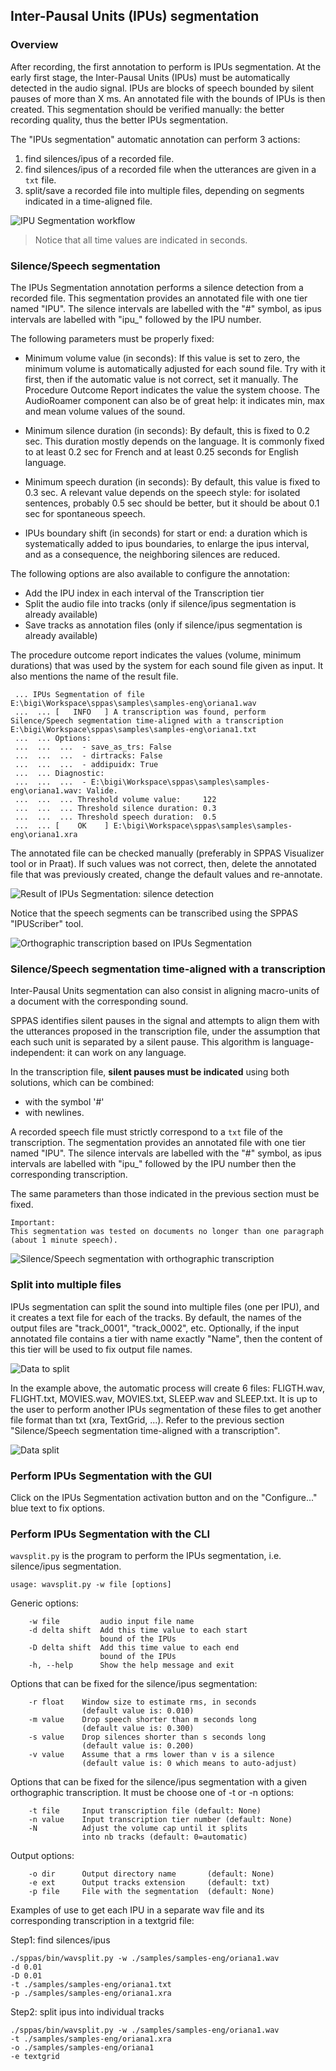 ## Inter-Pausal Units (IPUs) segmentation

### Overview

After recording, the first annotation to perform is IPUs segmentation. 
At the early first stage, the Inter-Pausal Units (IPUs) must be automatically
detected in the audio signal. IPUs are blocks of speech bounded by silent 
pauses of more than X ms. An annotated file with the bounds of IPUs is then
created. This segmentation should be verified manually: the better recording
quality, thus the better IPUs segmentation.

The "IPUs segmentation" automatic annotation can perform 3 actions:

1. find silences/ipus of a recorded file.
2. find silences/ipus of a recorded file when the utterances are given in a `txt` file.
3. split/save a recorded file into multiple files, depending on segments
   indicated in a time-aligned file.

![IPU Segmentation workflow](./etc/figures/segmworkflow.bmp)

>Notice that all time values are indicated in seconds.

### Silence/Speech segmentation

The IPUs Segmentation annotation performs a silence detection from a
recorded file. This segmentation provides an annotated file with one tier
named "IPU". The silence intervals are labelled with the "#" symbol,
as ipus intervals are labelled with "ipu_" followed by the IPU number.

The following parameters must be properly fixed:

* Minimum volume value (in seconds):
If this value is set to zero, the minimum volume is automatically adjusted
for each sound file. Try with it first, then if the automatic value is not
correct, set it manually. The Procedure Outcome Report indicates the value
the system choose. The AudioRoamer component can also be of great help: it
indicates min, max and mean volume values of the sound.

* Minimum silence duration (in seconds):
By default, this is fixed to 0.2 sec. This duration mostly depends on the
language. It is commonly fixed to at least 0.2 sec for French and at least 
0.25 seconds for English language.

* Minimum speech duration (in seconds):
By default, this value is fixed to 0.3 sec. A relevant value depends on the 
speech style: for isolated sentences, probably 0.5 sec should be better,
but it should be about 0.1 sec for spontaneous speech.

* IPUs boundary shift (in seconds) for start or end: a duration which is 
systematically added to ipus boundaries, to enlarge the ipus interval,
and as a consequence, the neighboring silences are reduced.

The following options are also available to configure the annotation:
* Add the IPU index in each interval of the Transcription tier
* Split the audio file into tracks (only if silence/ipus segmentation is already available)
* Save tracks as annotation files  (only if silence/ipus segmentation is already available)

The procedure outcome report indicates the values (volume, minimum durations)
that was used by the system for each sound file given as input. It also mentions
the name of the result file.

~~~~~~~~~~~~~~~~~~~~~~~~~~~~~~~~~~~~~~~~~~~~~~
 ... IPUs Segmentation of file E:\bigi\Workspace\sppas\samples\samples-eng\oriana1.wav
 ...  ... [   INFO   ] A transcription was found, perform Silence/Speech segmentation time-aligned with a transcription E:\bigi\Workspace\sppas\samples\samples-eng\oriana1.txt
 ...  ... Options: 
 ...  ...  ...  - save_as_trs: False
 ...  ...  ...  - dirtracks: False
 ...  ...  ...  - addipuidx: True
 ...  ... Diagnostic: 
 ...  ...  ...  - E:\bigi\Workspace\sppas\samples\samples-eng\oriana1.wav: Valide. 
 ...  ...  ... Threshold volume value:     122
 ...  ...  ... Threshold silence duration: 0.3
 ...  ...  ... Threshold speech duration:  0.5
 ...  ... [    OK    ] E:\bigi\Workspace\sppas\samples\samples-eng\oriana1.xra
~~~~~~~~~~~~~~~~~~~~~~~~~~~~~~~~~~~~~~~~~~~~~~

The annotated file can be checked manually (preferably in SPPAS Visualizer tool or
in Praat). If such values was not correct, then, delete the annotated file that was
previously created, change the default values and re-annotate.

![Result of IPUs Segmentation: silence detection](./etc/screenshots/ipu-seg-result1.png)

Notice that the speech segments can be transcribed using the SPPAS "IPUScriber" tool.

![Orthographic transcription based on IPUs Segmentation](./etc/screenshots/IPUscribe-2.png)


### Silence/Speech segmentation time-aligned with a transcription

Inter-Pausal Units segmentation can also consist in aligning macro-units of a
document with the corresponding sound.

SPPAS identifies silent pauses in the signal and attempts to align them with
the utterances proposed in the transcription file, under the assumption
that each such unit is separated by a silent pause.
This algorithm is language-independent: it can work on any language.

In the transcription file, **silent pauses must be indicated** using both
solutions, which can be combined:

* with the symbol '#'
* with newlines.

A recorded speech file must strictly correspond to a `txt` file of the transcription.
The segmentation provides an annotated file with one tier named "IPU".
The silence intervals are labelled with the "#" symbol,
as ipus intervals are labelled with "ipu_" followed by the IPU number
then the corresponding transcription.

The same parameters than those indicated in the previous section must be fixed.

    Important:
    This segmentation was tested on documents no longer than one paragraph
    (about 1 minute speech).

![Silence/Speech segmentation with orthographic transcription](./etc/screenshots/ipu-seg-result2.png)


### Split into multiple files

IPUs segmentation can split the sound into multiple files (one per IPU), and it
creates a text file for each of the tracks. By default, the names of the output
files are "track_0001", "track_0002", etc.
Optionally, if the input annotated file contains a tier with name exactly "Name",
then the content of this tier will be used to fix output file names.

![Data to split](./etc/screenshots/ipu-seg-result3.png)

In the example above, the automatic process will create 6 files:
FLIGTH.wav, FLIGHT.txt, MOVIES.wav, MOVIES.txt, SLEEP.wav and SLEEP.txt.
It is up to the user to perform another IPUs segmentation of these files
to get another file format than txt (xra, TextGrid, ...). Refer to the
previous section "Silence/Speech segmentation time-aligned with a transcription".

![Data split](./etc/screenshots/ipu-seg-result3-files.png)


### Perform IPUs Segmentation with the GUI

Click on the IPUs Segmentation activation button and on the "Configure..." blue
text to fix options.


### Perform IPUs Segmentation with the CLI

`wavsplit.py` is the program to perform the IPUs segmentation, i.e.
silence/ipus segmentation.

~~~~~~~~~~~~~~~~~~~~~~~~~~~~~~~~~~~~~~~~~~~~~~
usage: wavsplit.py -w file [options]
~~~~~~~~~~~~~~~~~~~~~~~~~~~~~~~~~~~~~~~~~~~~~~

Generic options:

~~~~~~~~~~~~~~~~~~~~~~~~~~~~~~~~~~~~~~~~~~~~~~
    -w file		    audio input file name
    -d delta shift	Add this time value to each start
                    bound of the IPUs
    -D delta shift	Add this time value to each end
                    bound of the IPUs
    -h, --help      Show the help message and exit
~~~~~~~~~~~~~~~~~~~~~~~~~~~~~~~~~~~~~~~~~~~~~~

Options that can be fixed for the silence/ipus segmentation:

~~~~~~~~~~~~~~~~~~~~~~~~~~~~~~~~~~~~~~~~~~~~~~
    -r float 	Window size to estimate rms, in seconds
                (default value is: 0.010)
    -m value 	Drop speech shorter than m seconds long
                (default value is: 0.300)
    -s value 	Drop silences shorter than s seconds long
                (default value is: 0.200)
    -v value 	Assume that a rms lower than v is a silence
                (default value is: 0 which means to auto-adjust)
~~~~~~~~~~~~~~~~~~~~~~~~~~~~~~~~~~~~~~~~~~~~~~

Options that can be fixed for the silence/ipus segmentation with
a given orthographic transcription. It must be choose one of -t or -n options:

~~~~~~~~~~~~~~~~~~~~~~~~~~~~~~~~~~~~~~~~~~~~~~
    -t file 	Input transcription file (default: None)
    -n value 	Input transcription tier number (default: None)
    -N 		    Adjust the volume cap until it splits
                into nb tracks (default: 0=automatic)
~~~~~~~~~~~~~~~~~~~~~~~~~~~~~~~~~~~~~~~~~~~~~~

Output options:

~~~~~~~~~~~~~~~~~~~~~~~~~~~~~~~~~~~~~~~~~~~~~~
    -o dir		Output directory name       (default: None)
    -e ext		Output tracks extension     (default: txt)
    -p file		File with the segmentation  (default: None)
~~~~~~~~~~~~~~~~~~~~~~~~~~~~~~~~~~~~~~~~~~~~~~

Examples of use to get each IPU in a separate wav file and 
its corresponding transcription in a textgrid file:

Step1: find silences/ipus
~~~~~~~~~~~~~~~~~~~~~~~~~~~~~~~~~~~~~~~~~~~~~~
./sppas/bin/wavsplit.py -w ./samples/samples-eng/oriana1.wav
-d 0.01
-D 0.01
-t ./samples/samples-eng/oriana1.txt
-p ./samples/samples-eng/oriana1.xra
~~~~~~~~~~~~~~~~~~~~~~~~~~~~~~~~~~~~~~~~~~~~~~

Step2: split ipus into individual tracks
~~~~~~~~~~~~~~~~~~~~~~~~~~~~~~~~~~~~~~~~~~~~~~
./sppas/bin/wavsplit.py -w ./samples/samples-eng/oriana1.wav
-t ./samples/samples-eng/oriana1.xra
-o ./samples/samples-eng/oriana1
-e textgrid
~~~~~~~~~~~~~~~~~~~~~~~~~~~~~~~~~~~~~~~~~~~~~~
